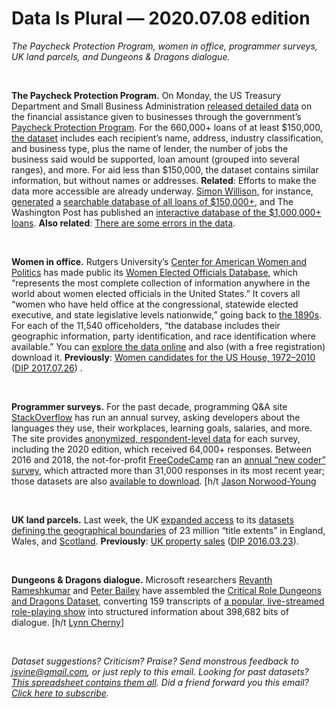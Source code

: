 Data Is Plural — 2020.07.08 edition
===================================

*The Paycheck Protection Program, women in office, programmer surveys, UK land parcels, and Dungeons & Dragons dialogue.*

&nbsp;

**The Paycheck Protection Program.** On Monday, the US Treasury Department and Small Business Administration [released detailed data](https://home.treasury.gov/news/press-releases/sm1052) on the financial assistance given to businesses through the government’s [Paycheck Protection Program](https://en.wikipedia.org/wiki/Paycheck_Protection_Program). For the 660,000+ loans of at least $150,000, [the dataset](https://home.treasury.gov/policy-issues/cares-act/assistance-for-small-businesses/sba-paycheck-protection-program-loan-level-data) includes each recipient’s name, address, industry classification, and business type, plus the name of lender, the number of jobs the business said would be supported, loan amount (grouped into several ranges), and more. For aid less than $150,000, the dataset contains similar information, but without names or addresses. **Related**: Efforts to make the data more accessible are already underway. [Simon Willison](https://simonwillison.net), for instance, [generated](https://twitter.com/simonw/status/1280283053726691329) a [searchable database of all loans of $150,000+](https://sba-loans-covid-19.datasettes.com/loans_150k_plus/foia_150k_plus), and The Washington Post has published an [interactive database of the $1,000,000+ loans](https://www.washingtonpost.com/graphics/2020/business/sba-ppp-data/). **Also related**: [There are some errors in the data](https://www.cnbc.com/2020/07/06/ppp-small-business-coroniavirus-loan-database-contains-errors.html).

&nbsp;

**Women in office.** Rutgers University’s [Center for American Women and Politics](https://cawp.rutgers.edu) has made public its [Women Elected Officials Database](https://cawpdata.rutgers.edu), which “represents the most complete collection of information anywhere in the world about women elected officials in the United States.” It covers all “women who have held office at the congressional, statewide elected executive, and state legislative levels nationwide,” going back to [the 1890s](https://en.wikipedia.org/wiki/Laura_J._Eisenhuth). For each of the 11,540 officeholders, “the database includes their geographic information, party identification, and race identification where available.” You can [explore the data online](https://cawpdata.rutgers.edu/women-elected-officials) and also (with a free registration) download it. **Previously**: [Women candidates for the US House, 1972–2010](https://dataverse.harvard.edu/dataset.xhtml?persistentId=doi:10.7910/DVN/CFPBRI) ([DIP 2017.07.26](https://tinyletter.com/data-is-plural/letters/data-is-plural-2017-07-26-edition)) .

&nbsp;

**Programmer surveys.** For the past decade, programming Q&A site [StackOverflow](https://stackoverflow.com) has run an annual survey, asking developers about the languages they use, their workplaces, learning goals, salaries, and more. The site provides [anonymized, respondent-level data](https://insights.stackoverflow.com/survey/) for each survey, including the 2020 edition, which received 64,000+ responses. Between 2016 and 2018, the not-for-profit [FreeCodeCamp](https://www.freecodecamp.org) ran an [annual “new coder” survey](https://www.freecodecamp.org/news/the-2018-new-coder-survey-31-000-people-told-us-how-theyre-learning-to-code-and-getting-dev-jobs-e10feb9ed419/), which attracted more than 31,000 responses in its most recent year; those datasets are also [available to download](https://github.com/freeCodeCamp?q=new-coder-survey). [h/t [Jason Norwood-Young](https://nakeddata.org/2020/06/12/the-most-loved-and-dreaded-computing-languages/)

&nbsp;

**UK land parcels.** Last week, the UK [expanded access](https://www.gov.uk/government/news/inspire-data-to-be-shared-under-open-terms) to its [datasets defining the geographical boundaries](https://use-land-property-data.service.gov.uk/datasets/inspire) of 23 million “title extents” in England, Wales, and [Scotland](https://ros.locationcentre.co.uk/inspire/). **Previously**: [UK property sales](https://www.gov.uk/government/collections/price-paid-data) ([DIP 2016.03.23](https://tinyletter.com/data-is-plural/letters/data-is-plural-2016-03-23-edition)).

&nbsp;

**Dungeons & Dragons dialogue.** Microsoft researchers [Revanth Rameshkumar](https://twitter.com/rev_rameshkumar) and [Peter Bailey](https://twitter.com/peter_r_bailey) have assembled the [Critical Role Dungeons and Dragons Dataset](https://github.com/RevanthRameshkumar/CRD3), converting 159 transcripts of [a popular, live-streamed role-playing show](https://critrole.com) into structured information about 398,682 bits of dialogue. [h/t [Lynn Cherny](https://pinboard.in/u:arnicas/)]

&nbsp;

*Dataset suggestions? Criticism? Praise? Send monstrous feedback to jsvine@gmail.com, or just reply to this email. Looking for past datasets? [This spreadsheet contains them all](https://docs.google.com/spreadsheets/d/1wZhPLMCHKJvwOkP4juclhjFgqIY8fQFMemwKL2c64vk). Did a friend forward you this email? [Click here to subscribe](https://tinyletter.com/data-is-plural).*